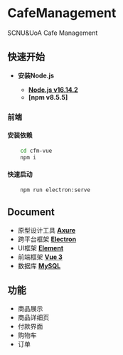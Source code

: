 # CafeManagement

SCNU&amp;UoA Cafe Management

## 快速开始

- **安装Node.js**

  - **[Node.js v16.14.2](http://nodejs.cn/)**
  - **[npm v8.5.5]**

### 前端

#### 安装依赖

```bash
    cd cfm-vue
    npm i
```

#### 快速启动

```bash
    npm run electron:serve
```

## Document

- 原型设计工具 **[Axure](https://docs.axure.com/axure-rp/reference/getting-started-video/)**
- 跨平台框架 **[Electron](https://www.electronjs.org/zh/docs/latest/)**
- UI框架 **[Element](https://element-plus.gitee.io/zh-CN/component/button.html)**
- 前端框架 **[Vue 3](https://cn.vuejs.org/guide/quick-start.html)**
- 数据库 **[MySQL](https://docs.oracle.com/en-us/iaas/mysql-database/doc/getting-started.html)**

## 功能

- 商品展示
- 商品详细页
- 付款界面
- 购物车
- 订单
